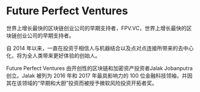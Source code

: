 # Future Perfect Ventures

世界上增长最快的区块链创业公司的早期支持者，FPV.VC，世界上增长最快的区块链创业公司的早期支持者。

自 2014 年以来，一直在投资于相信人与机器结合以及点对点连接所带来的去中心化，将为全人类带来更好体验的创始人。

Future Perfect Ventures 由开创性的区块链和加密资产投资者Jalak Jobanputra 创立。Jalak 被列为 2016 年和 2017 年最具影响力的 100 位金融科技领袖，并因其在该领域的“早期和大胆”投资而被授予微软风险投资开拓者奖。
